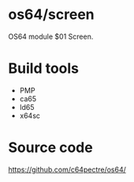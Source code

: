 # os64/screen
OS64 module $01 Screen.

# Build tools
* PMP
* ca65
* ld65
* x64sc

# Source code
https://github.com/c64pectre/os64/
